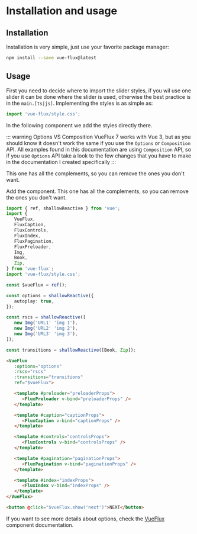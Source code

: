 ---
---

# Installation and usage

## Installation

Installation is very simple, just use your favorite package manager:

``` bash
npm install --save vue-flux@latest
```

## Usage

First you need to decide where to import the slider styles, if you wil use one slider it can be done where the slider is used, otherwise the best practice is in the `main.[ts|js]`. Implementing the styles is as simple as:

``` ts
import 'vue-flux/style.css';
```

In the following component we add the styles directly there.

::: warning Options VS Composition
VueFlux 7 works with Vue 3, but as you should know it doesn't work the same if you use the `Options` or `Composition` API. All examples found in this documentation are using `Composition` API, so if you use `Options` API take a look to the few changes that you have to make in the documentation I created specifically
:::

This one has all the complements, so you can remove the ones you don't want.

Add the component. This one has all the complements, so you can remove the ones you don't want.

``` ts
import { ref, shallowReactive } from 'vue';
import {
   VueFlux,
   FluxCaption,
   FluxControls,
   FluxIndex,
   FluxPagination,
   FluxPreloader,
   Img,
   Book,
   Zip,
} from 'vue-flux';
import 'vue-flux/style.css';

const $vueFlux = ref();

const options = shallowReactive({
   autoplay: true,
});

const rscs = shallowReactive([
   new Img('URL1' 'img 1'),
   new Img('URL2' 'img 2'),
   new Img('URL3' 'img 3'),
]);

const transitions = shallowReactive([Book, Zip]);
```

``` html
<VueFlux
   :options="options"
   :rscs="rscs"
   :transitions="transitions"
   ref="$vueFlux">

   <template #preloader="preloaderProps">
      <FluxPreloader v-bind="preloaderProps" />
   </template>

   <template #caption="captionProps">
      <FluxCaption v-bind="captionProps" />
   </template>

   <template #controls="controlsProps">
      <FluxControls v-bind="controlsProps" />
   </template>

   <template #pagination="paginationProps">
      <FluxPagination v-bind="paginationProps" />
   </template>

   <template #index="indexProps">
      <FluxIndex v-bind="indexProps" />
   </template>
</VueFlux>

<button @click="$vueFlux.show('next')">NEXT</button>
```

If you want to see more details about options, check the [VueFlux](components/vue-flux) component documentation.
